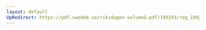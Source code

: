 ```yaml
---
layout: default
UpRedirect: https://pdf.swedeb.se/riksdagen-volumeG-pdf/199293/reg_199293/reg_199293_0534.pdf
---
```

